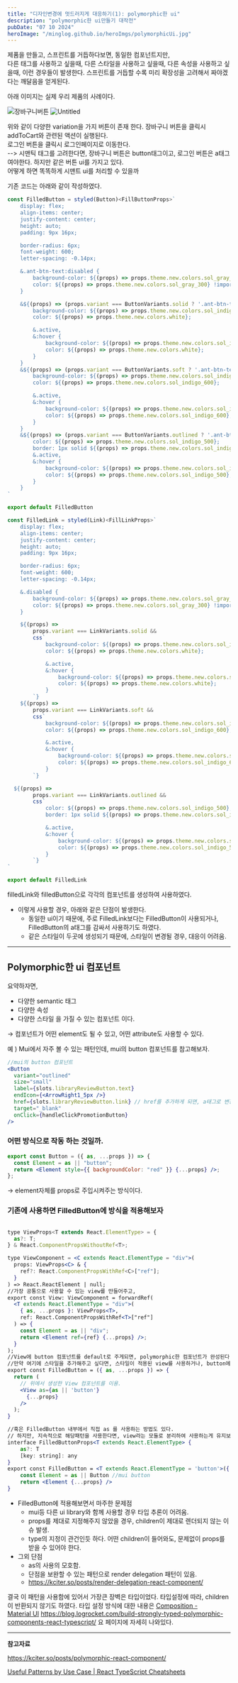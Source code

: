```yaml
---
title: "디자인변경에 멋드러지게 대응하기(1): polymorphic한 ui"
description: "polymorphic한 ui만들기 대작전"
pubDate: "07 10 2024"
heroImage: "/minglog.github.io/heroImgs/polymorphicUi.jpg"
---
```


제품을 만들고, 스프린트를 거듭하다보면,
동일한 컴포넌트지만, <br/>
다른 태그를 사용하고 싶을때,
다른 스타일을 사용하고 싶을때,
다른 속성을 사용하고 싶을때,
이런 경우들이 발생한다.
스프린트를 거듭할 수록 미리 확장성을 고려해서 짜야겠다는 깨달음을 얻게된다.

아래 이미지는 실제 우리 제품의 사례이다.

![장바구니버튼](../../contentsImgs/1.png)
![Untitled](../../contentsImgs/2.png)

위와 같이 다양한 variation을 가지 버튼이 존재 한다.
장바구니 버튼을 클릭시 addToCart와 관련된 액션이 실행된다.<br/>
로그인 버튼을 클릭시 로그인페이지로 이동한다.<br/>
--> 시맨틱 태그를 고려한다면, 장바구니 버튼은 button태그이고, 로그인 버튼은 a태그여야한다.
하지만 같은 버튼 ui를 가지고 있다.<br/>
어떻게 하면 똑똑하게 시맨트 ui를 처리할 수 있을까

기존 코드는 아래와 같이 작성하였다.

```jsx
const FilledButton = styled(Button)<FillButtonProps>`
	display: flex;
	align-items: center;
	justify-content: center;
	height: auto;
	padding: 9px 16px;

	border-radius: 6px;
	font-weight: 600;
	letter-spacing: -0.14px;

	&.ant-btn-text:disabled {
		background-color: ${(props) => props.theme.new.colors.sol_gray_100} !important;
		color: ${(props) => props.theme.new.colors.sol_gray_300} !important;
	}

	&${(props) => (props.variant === ButtonVariants.solid ? '.ant-btn-text' : '.unavailable')} {
		background-color: ${(props) => props.theme.new.colors.sol_indigo_500};
		color: ${(props) => props.theme.new.colors.white};

		&.active,
		&:hover {
			background-color: ${(props) => props.theme.new.colors.sol_indigo_600};
			color: ${(props) => props.theme.new.colors.white};
		}
	}
	&${(props) => (props.variant === ButtonVariants.soft ? '.ant-btn-text' : '.unavailable')} {
		background-color: ${(props) => props.theme.new.colors.sol_indigo_100};
		color: ${(props) => props.theme.new.colors.sol_indigo_600};

		&.active,
		&:hover {
			background-color: ${(props) => props.theme.new.colors.sol_indigo_200};
			color: ${(props) => props.theme.new.colors.sol_indigo_600};
		}
	}
	&${(props) => (props.variant === ButtonVariants.outlined ? '.ant-btn-text' : '.unavailable')} {
		color: ${(props) => props.theme.new.colors.sol_indigo_500};
		border: 1px solid ${(props) => props.theme.new.colors.sol_indigo_500};
		&.active,
		&:hover {
			background-color: ${(props) => props.theme.new.colors.sol_indigo_50};
			color: ${(props) => props.theme.new.colors.sol_indigo_500};
		}
	}
`

export default FilledButton

const FilledLink = styled(Link)<FillLinkProps>`
	display: flex;
	align-items: center;
	justify-content: center;
	height: auto;
	padding: 9px 16px;

	border-radius: 6px;
	font-weight: 600;
	letter-spacing: -0.14px;

	&.disabled {
		background-color: ${(props) => props.theme.new.colors.sol_gray_100} !important;
		color: ${(props) => props.theme.new.colors.sol_gray_300} !important;
	}

	${(props) =>
		props.variant === LinkVariants.solid &&
		css`
			background-color: ${(props) => props.theme.new.colors.sol_indigo_500};
			color: ${(props) => props.theme.new.colors.white};

			&.active,
			&:hover {
				background-color: ${(props) => props.theme.new.colors.sol_indigo_600};
				color: ${(props) => props.theme.new.colors.white};
			}
		`}
	${(props) =>
		props.variant === LinkVariants.soft &&
		css`
			background-color: ${(props) => props.theme.new.colors.sol_indigo_100};
			color: ${(props) => props.theme.new.colors.sol_indigo_600};

			&.active,
			&:hover {
				background-color: ${(props) => props.theme.new.colors.sol_indigo_200};
				color: ${(props) => props.theme.new.colors.sol_indigo_600};
			}
		`}

  ${(props) =>
		props.variant === LinkVariants.outlined &&
		css`
			color: ${(props) => props.theme.new.colors.sol_indigo_500};
			border: 1px solid ${(props) => props.theme.new.colors.sol_indigo_500};

			&.active,
			&:hover {
				background-color: ${(props) => props.theme.new.colors.sol_indigo_50};
				color: ${(props) => props.theme.new.colors.sol_indigo_500};
			}
		`}
`

export default FilledLink

```

filledLink와 filledButton으로 각각의 컴포넌트를 생성하여 사용하였다.

- 이렇게 사용할 경우, 아래와 같은 단점이 발생한다.
  - 동일한 ui이기 때문에, 주로 FilledLink보다는 FilledButton이 사용되거나, FilledButton의 a태그를 감싸서 사용하기도 하였다.
  - 같은 스타일이 두곳에 생성되기 때문에, 스타일이 변경될 경우, 대응이 어려움.

---

## P**olymorphic한 ui 컴포넌트**

<!-- ![Untitled](https://prod-files-secure.s3.us-west-2.amazonaws.com/2fc50c45-d830-4bf0-a19c-122e444c1b64/d16fdf1d-55a5-406d-8952-7459e1a515d8/Untitled.png) -->

요약하자면,

- 다양한 semantic 태그
- 다양한 속성
- 다양한 스타일
  을 가질 수 있는 컴포넌트 이다.

→ 컴포넌트가 어떤 element도 될 수 있고, 어떤 attribute도 사용할 수 있다.

예 ) Mui에서 자주 볼 수 있는 패턴인데, mui의 button 컴포넌트를 참고해보자.

```jsx
//mui의 button 컴포넌트
<Button
  variant="outlined"
  size="small"
  label={slots.libraryReviewButton.text}
  endIcon={<ArrowRight1_5px />}
  href={slots.libraryReviewButton.link} // href를 추가하게 되면, a태그로 변경된다.
  target="_blank"
  onClick={handleClickPromotionButton}
/>
```

### 어떤 방식으로 작동 하는 것일까.

```jsx
export const Button = ({ as, ...props }) => {
  const Element = as || "button";
  return <Element style={{ backgroundColor: "red" }} {...props} />;
};
```

→ element자체를 props로 주입시켜주는 방식이다.

### 기존에 사용하면 FilledButton에 방식을 적용해보자

```jsx

type ViewProps<T extends React.ElementType> = {
  as?: T;
} & React.ComponentPropsWithoutRef<T>;

type ViewComponent = <C extends React.ElementType = "div">(
  props: ViewProps<C> & {
    ref?: React.ComponentPropsWithRef<C>["ref"];
  }
) => React.ReactElement | null;
//가장 공통으로 사용할 수 있는 view를 만들어주고,
export const View: ViewComponent = forwardRef(
  <T extends React.ElementType = "div">(
    { as, ...props }: ViewProps<T>,
    ref: React.ComponentPropsWithRef<T>["ref"]
  ) => {
    const Element = as || "div";
    return <Element ref={ref} {...props} />;
  }
);
//View에 button 컴포넌트를 default로 주게되면, polymorphic한 컴포넌트가 완성된다.
//만약 여기에 스타일을 추가해주고 싶다면, 스타일이 적용된 view를 사용하거나, button에 styled줄 수 있다.
export const FilledButton = ({ as, ...props }) => {
  return (
    // 위에서 생성한 View 컴포넌트를 이용.
    <View as={as || 'button'}
      {...props}
    />
  );
}

//혹은 FilledButton 내부에서 직접 as 를 사용하는 방법도 있다.
// 하지만, 지속적으로 해당패턴을 사용한다면, view라는 모듈로 분리하여 사용하는게 유지보수성 측면에서 좋다고 생각한다.
interface FilledButtonProps<T extends React.ElementType> {
	as?: T
	[key: string]: any
}
export const FilledButton = <T extends React.ElementType = 'button'>({ as, ...props }: FilledButtonProps<T>) => {
	const Element = as || Button //mui button
	return <Element {...props} />
}

```

- FilledButton에 적용해보면서 마주한 문제점
  - mui등 다른 ui library와 함께 사용할 경우 타입 추론이 어려움.
  - props를 제대로 지정해주지 않았을 경우, children이 제대로 렌더되지 않는 이슈 발생.
  - type의 지정이 관건인듯 하다. 어떤 children이 들어와도, 문제없이 props를 받을 수 있어야 한다.
- 그외 단점
  - as의 사용의 모호함.
  - 단점을 보완할 수 있는 패턴으로 render delegation 패턴이 있음.
  - https://kciter.so/posts/render-delegation-react-component/

결국 이 패턴을 사용함에 있어서 가장큰 장벽은 타입이었다.
타입설정에 따라, children이 반환되지 않기도 하였다.
타입 설정 방식에 대한 내용은 [Composition - Material UI](https://mui.com/material-ui/guides/composition/)
https://blog.logrocket.com/build-strongly-typed-polymorphic-components-react-typescript/
요 페이지에 자세히 나와있다.

---

**참고자료**

https://kciter.so/posts/polymorphic-react-component/

[Useful Patterns by Use Case | React TypeScript Cheatsheets](https://react-typescript-cheatsheet.netlify.app/docs/advanced/patterns_by_usecase/#polymorphic-components-eg-with-as-props)
